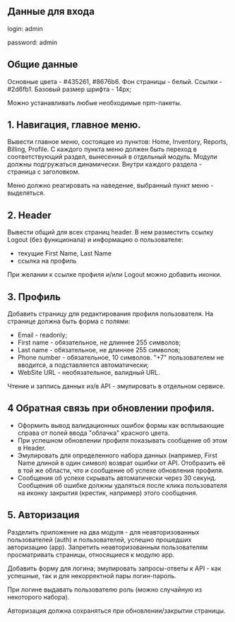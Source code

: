 ## Данные для входа

login: admin

password: admin

## Общие данные

Основные цвета - #435261, #8676b6. Фон страницы - белый. Ссылки - #2d6fb1. Базовый размер шрифта - 14px;

Можно устанавливать любые необходимые npm-пакеты.

## 1. Навигация, главное меню.

Вывести главное меню, состоящее из пунктов: Home, Inventory, Reports, Billing, Profile. С каждого пункта меню должен быть переход в соответствующий раздел, вынесенный в отдельный модуль. Модули должны подгружаться динамически. Внутри каждого раздела - страница с заголовком.

Меню должно реагировать на наведение, выбранный пункт меню - выделяться.

## 2. Header

Вывести общий для всех страниц header. В нем разместить ссылку Logout (без функционала) и информацию о пользователе:

- текущие First Name, Last Name
- ссылка на профиль

При желании к ссылке профиля и/или Logout можно добавить иконки.

## 3. Профиль

Добавить страницу для редактирования профиля пользователя. На странице должна быть форма с полями:

- Email - readonly;
- First name - обязательное, не длиннее 255 символов;
- Last name - обязательное, не длиннее 255 символов;
- Phone number - обязательное, 10 символов. "+7" пользователем не вводится, а подставляется автоматически;
- WebSite URL - необязательное, валидный URL.

Чтение и заппись данных из/в API - эмулировать в отдельном сервисе.

## 4 Обратная связь при обновлении профиля.

- Оформить вывод валидационных ошибок формы как всплывающие справа от полей ввода "облачка" красного цвета.
- При успешном обновлении профиля показывать сообщение об этом в Header.
- Эмулировать для определенного набора данных (например, First Name длиной в один символ) возврат ошибки от API. Отобразить её в той же области, что и сообщение об успехе обновления профиля.
- Сообщения об успехе скрывать автоматически через 30 секунд. Сообщения об ошибке должны удаляться после клика пользователя на иконку закрытия (крестик, например) этого сообщения.

## 5. Авторизация

Разделить приложение на два модуля - для неавторизованных пользователей (auth) и пользователей, успешно прошедших авторизацию (app). Запретить неавторизованным пользователям просматривать страницы, относящиеся к модулю app.

Добавить форму для логина; эмулировать запросы-ответы к API - как успешные, так и для некорректной пары логин-пароль.

При логине выдавать пользователю роль (можно случайную из некоторого набора).

Авторизация должна сохраняться при обновлении/закрытии страницы.
